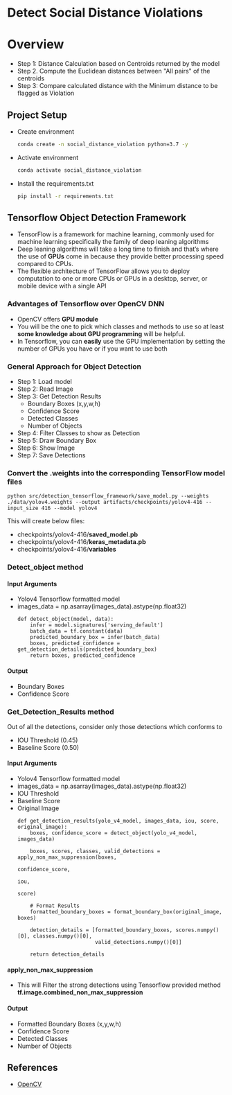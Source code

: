 # Detect Social Distance Violations

# Overview
* Step 1: Distance Calculation based on Centroids returned by the model
* Step 2. Compute the Euclidean distances between "All pairs" of the centroids
* Step 3: Compare calculated distance with the Minimum distance to be flagged as Violation

## Project Setup 
* Create environment
  ```bash
  conda create -n social_distance_violation python=3.7 -y
  ```
* Activate environment
  ```bash
  conda activate social_distance_violation
  ```
* Install the requirements.txt
  ```bash
  pip install -r requirements.txt
  ```

## Tensorflow Object Detection Framework
* TensorFlow is a framework for machine learning, commonly used for machine learning specifically the family of deep leaning algorithms
* Deep leaning algorithms will take a long time to finish and that’s where the use of **GPUs** come in because they provide better processing speed compared to CPUs. 
* The flexible architecture of TensorFlow allows you to deploy computation to one or more CPUs or GPUs in a desktop, server, or mobile device with a single API

### Advantages of Tensorflow over OpenCV DNN
* OpenCV offers **GPU module**
* You will be the one to pick which classes and methods to use so at least **some knowledge about GPU programming** will be helpful. 
* In Tensorflow, you can **easily** use the GPU implementation by setting the number of GPUs you have or if you want to use both

### General Approach for Object Detection
* Step 1: Load model
* Step 2: Read Image
* Step 3: Get Detection Results
  * Boundary Boxes (x,y,w,h)
  * Confidence Score
  * Detected Classes
  * Number of Objects
* Step 4: Filter Classes to show as Detection
* Step 5: Draw Boundary Box
* Step 6: Show Image
* Step 7: Save Detections

### Convert the .weights into the corresponding TensorFlow model files
```
python src/detection_tensorflow_framework/save_model.py --weights ./data/yolov4.weights --output artifacts/checkpoints/yolov4-416 --input_size 416 --model yolov4 
```
This will create below files:
- checkpoints/yolov4-416/**saved_model.pb**
- checkpoints/yolov4-416/**keras_metadata.pb**
- checkpoints/yolov4-416/**variables**

### Detect_object method
#### Input Arguments
* Yolov4 Tensorflow formatted model
* images_data = np.asarray(images_data).astype(np.float32)
  ```
  def detect_object(model, data):
      infer = model.signatures['serving_default']
      batch_data = tf.constant(data)
      predicted_boundary_box = infer(batch_data)
      boxes, predicted_confidence = get_detection_details(predicted_boundary_box)
      return boxes, predicted_confidence
  ```
#### Output
* Boundary Boxes
* Confidence Score

### Get_Detection_Results method
Out of all the detections, consider only those detections which conforms to
* IOU Threshold (0.45)
* Baseline Score (0.50)
#### Input Arguments
* Yolov4 Tensorflow formatted model
* images_data = np.asarray(images_data).astype(np.float32)
* IOU Threshold
* Baseline Score
* Original Image
  ```
  def get_detection_results(yolo_v4_model, images_data, iou, score, original_image):
      boxes, confidence_score = detect_object(yolo_v4_model, images_data)

      boxes, scores, classes, valid_detections = apply_non_max_suppression(boxes,
                                                                           confidence_score,
                                                                           iou,
                                                                           score)

      # Format Results
      formatted_boundary_boxes = format_boundary_box(original_image, boxes)

      detection_details = [formatted_boundary_boxes, scores.numpy()[0], classes.numpy()[0],
                           valid_detections.numpy()[0]]

      return detection_details
  ```
#### apply_non_max_suppression
* This will Filter the strong detections using Tensorflow provided method **tf.image.combined_non_max_suppression**
#### Output
* Formatted Boundary Boxes (x,y,w,h)
* Confidence Score
* Detected Classes
* Number of Objects

## References
* [OpenCV](https://towardsdatascience.com/yolo-object-detection-with-opencv-and-python-21e50ac599e9 "OpenCV")

